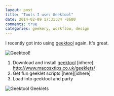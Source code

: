 ```yaml
---
layout: post
title: "Tools I use: Geektool"
date: 2014-02-09 17:31:34 -0600
comments: true
categories: geekery, workflow, design
---
```

[idgeektool]: http://projects.tynsoe.org/en/geektool/
I recently got into using [geektool][idgeektool] again. It's great.

![Geektool!](/images/geektool/geektool.png)
<!-- more -->
1. Download and install [geektool][idgeektool]
[idhere]: http://www.macosxtips.co.uk/geeklets/
2. Get fun geeklet scripts [here][idhere]
3. Load into geektool and party

![Geektool Geeklets](/images/geektool/geektool2.png)

